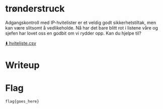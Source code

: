 # trønderstruck

Adgangskontroll med IP-hvitelister er et veldig godt sikkerhetstiltak, men kan være slitsomt å vedlikeholde. 
Nå har det bare blitt rot i listene våre og sjefen har lovet oss en godbit om vi rydder opp. Kan du hjelpe til?

[⬇️ hviteliste.csv](./hviteliste.csv)

# Writeup

<Enter writeup here>

# Flag

```
flag{goes_here}
```